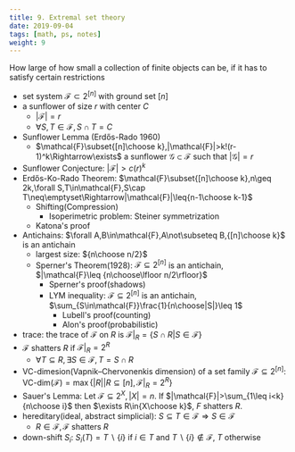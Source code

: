 ```yaml
---
title: 9. Extremal set theory
date: 2019-09-04
tags: [math, ps, notes]
weight: 9
---
```


How large of how small a collection of finite objects can be, if it has to satisfy certain restrictions

* set system $\mathcal{F}\subset 2^{[n]}$ with ground set $[n]$
* a sunflower of size $r$ with center $C$
  * $|\mathcal{F}|=r$
  * $\forall S,T\in\mathcal{F},S\cap T=C$
* Sunflower Lemma (Erdős-Rado 1960)
  * $\mathcal{F}\subset{[n]\choose k},|\mathcal{F}|>k!(r-1)^k\Rightarrow\exists$ a sunflower $\mathcal{G}\subset\mathcal{F}$ such that $|\mathcal{G}|=r$
* Sunflower Conjecture: $|\mathcal{F}|>c(r)^k$
* Erdős-Ko-Rado Theorem: $\mathcal{F}\subset{[n]\choose k},n\geq 2k,\forall S,T\in\mathcal{F},S\cap T\neq\emptyset\Rightarrow|\mathcal{F}|\leq{n-1\choose k-1}$
  * Shifting(Compression)
    * Isoperimetric problem: Steiner symmetrization
  * Katona's proof
* Antichains: $\forall A,B\in\mathcal{F},A\not\subseteq B,{[n]\choose k}$ is an antichain
  * largest size: ${n\choose n/2}$
  * Sperner's Theorem(1928): $\mathcal{F}\subseteq 2^{[n]}$ is an antichain, $|\mathcal{F}\leq {n\choose\lfloor n/2\rfloor}$
    * Sperner's proof(shadows)
    * LYM inequality: $\mathcal{F}\subseteq 2^{[n]}$ is an antichain, $\sum_{S\in\mathcal{F}}\frac{1}{n\choose|S|}\leq 1$
      * Lubell's proof(counting)
      * Alon's proof(probabilistic)
* trace: the trace of $\mathcal{F}$ on $R$ is $\mathcal{F}|_R=\{S\cap R|S\in \mathcal{F}\}$
* $\mathcal{F}$ shatters $R$ if $\mathcal{F}|_R=2^R$
  * $\forall T\subseteq R,\exists S\in\mathcal{F},T=S\cap R$
* VC-dimesion(Vapnik–Chervonenkis dimension) of a set family $\mathcal{F}\subseteq 2^{[n]}$: $\text{VC-dim}(\mathcal{F})=\max\{|R||R\subseteq [n],\mathcal{F}|_R=2^R\}$
* Sauer's Lemma: Let $\mathcal{F}\subseteq 2^X,|X|=n$. If $|\mathcal{F}|>\sum_{1\leq i<k}{n\choose i}$ then $\exists R\in{X\choose k}$, $F$ shatters $R$.
* hereditary(ideal, abstract simplicial): $S\subseteq T\in\mathcal{F}\Rightarrow S\in\mathcal{F}$
  * $R\in\mathcal{F},\mathcal{F}$ shatters $R$
* down-shift $S_i$: $S_i(T)=T\backslash\{i\}$ if $i\in T$ and $T\backslash\{i\}\not\in\mathcal{F}$, $T$ otherwise
